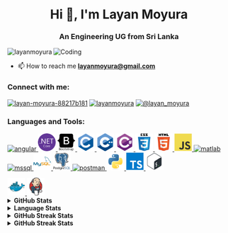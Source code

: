 <h1 align="center">Hi 👋, I'm Layan Moyura</h1>
<h3 align="center">An Engineering UG from Sri Lanka</h3>

<img align="right" alt="Coding" width="400" src="https://www.bing.com/th/id/OGC.cd37fa49c983ac905df0016fd5b6a2ee?pid=1.7&rurl=https%3a%2f%2fmedia1.tenor.com%2fimages%2fcd37fa49c983ac905df0016fd5b6a2ee%2ftenor.gif%3fitemid%3d13165216&ehk=Szn3exzIoE0F6zOhWJ1exjRH0yvH08MZaIdxmi8iiDQ%3d"/>

<p align="left"> <img src="https://komarev.com/ghpvc/?username=layanmoyura&label=Profile%20views&color=0e75b6&style=flat" alt="layanmoyura" /> </p>

- 📫 How to reach me **layanmoyura@gmail.com**

<h3 align="left">Connect with me:</h3>
<p align="left">
<a href="https://linkedin.com/in/layan-moyura-88217b181" target="blank"><img align="center" src="https://raw.githubusercontent.com/rahuldkjain/github-profile-readme-generator/master/src/images/icons/Social/linked-in-alt.svg" alt="layan-moyura-88217b181" height="30" width="40" /></a>
<a href="https://fb.com/layanmoyura" target="blank"><img align="center" src="https://raw.githubusercontent.com/rahuldkjain/github-profile-readme-generator/master/src/images/icons/Social/facebook.svg" alt="layanmoyura" height="30" width="40" /></a>
<a href="https://www.hackerearth.com/@layan_moyura" target="blank"><img align="center" src="https://raw.githubusercontent.com/rahuldkjain/github-profile-readme-generator/master/src/images/icons/Social/hackerearth.svg" alt="@layan_moyura" height="30" width="40" /></a>
</p>

<h3 align="left">Languages and Tools:</h3>
<p align="left"> <a href="https://angular.io" target="_blank" rel="noreferrer"> <img src="https://angular.io/assets/images/logos/angular/angular.svg" alt="angular" width="40" height="40"/> </a> <a href="https://dotnet.microsoft.com/" target="_blank" rel="noreferrer">
    <img src="https://raw.githubusercontent.com/devicons/devicon/master/icons/dotnetcore/dotnetcore-original.svg" alt=".NET" width="40" height="40"/>
  </a> <a href="https://getbootstrap.com" target="_blank" rel="noreferrer"> <img src="https://raw.githubusercontent.com/devicons/devicon/master/icons/bootstrap/bootstrap-plain-wordmark.svg" alt="bootstrap" width="40" height="40"/> </a> <a href="https://www.cprogramming.com/" target="_blank" rel="noreferrer"> <img src="https://raw.githubusercontent.com/devicons/devicon/master/icons/c/c-original.svg" alt="c" width="40" height="40"/> </a> <a href="https://www.w3schools.com/cpp/" target="_blank" rel="noreferrer"> <img src="https://raw.githubusercontent.com/devicons/devicon/master/icons/cplusplus/cplusplus-original.svg" alt="cplusplus" width="40" height="40"/> </a> <a href="https://www.w3schools.com/cs/" target="_blank" rel="noreferrer"> <img src="https://raw.githubusercontent.com/devicons/devicon/master/icons/csharp/csharp-original.svg" alt="csharp" width="40" height="40"/> </a> <a href="https://www.w3schools.com/css/" target="_blank" rel="noreferrer"> <img src="https://raw.githubusercontent.com/devicons/devicon/master/icons/css3/css3-original-wordmark.svg" alt="css3" width="40" height="40"/> </a> <a href="https://www.w3.org/html/" target="_blank" rel="noreferrer"> <img src="https://raw.githubusercontent.com/devicons/devicon/master/icons/html5/html5-original-wordmark.svg" alt="html5" width="40" height="40"/> </a> <a href="https://developer.mozilla.org/en-US/docs/Web/JavaScript" target="_blank" rel="noreferrer"> <img src="https://raw.githubusercontent.com/devicons/devicon/master/icons/javascript/javascript-original.svg" alt="javascript" width="40" height="40"/> </a> <a href="https://www.mathworks.com/" target="_blank" rel="noreferrer"> <img src="https://upload.wikimedia.org/wikipedia/commons/2/21/Matlab_Logo.png" alt="matlab" width="40" height="40"/> </a> <a href="https://www.microsoft.com/en-us/sql-server" target="_blank" rel="noreferrer"> <img src="https://www.svgrepo.com/show/303229/microsoft-sql-server-logo.svg" alt="mssql" width="40" height="40"/> </a> <a href="https://www.mysql.com/" target="_blank" rel="noreferrer"> <img src="https://raw.githubusercontent.com/devicons/devicon/master/icons/mysql/mysql-original-wordmark.svg" alt="mysql" width="40" height="40"/> </a> <a href="https://www.postgresql.org" target="_blank" rel="noreferrer"> <img src="https://raw.githubusercontent.com/devicons/devicon/master/icons/postgresql/postgresql-original-wordmark.svg" alt="postgresql" width="40" height="40"/> </a> <a href="https://postman.com" target="_blank" rel="noreferrer"> <img src="https://www.vectorlogo.zone/logos/getpostman/getpostman-icon.svg" alt="postman" width="40" height="40"/> </a> <a href="https://www.python.org" target="_blank" rel="noreferrer"> <img src="https://raw.githubusercontent.com/devicons/devicon/master/icons/python/python-original.svg" alt="python" width="40" height="40"/> </a> <a href="https://www.typescriptlang.org/" target="_blank" rel="noreferrer"> <img src="https://raw.githubusercontent.com/devicons/devicon/master/icons/typescript/typescript-original.svg" alt="typescript" width="40" height="40"/> </a>
<a href="https://www.gnu.org/software/bash/" target="_blank" rel="noreferrer"> <img src="https://raw.githubusercontent.com/devicons/devicon/master/icons/bash/bash-original.svg" alt="bash" width="40" height="40"/> </a>
</p>
<a href="https://www.docker.com" target="_blank" rel="noreferrer"> <img src="https://raw.githubusercontent.com/devicons/devicon/master/icons/docker/docker-original.svg" alt="docker" width="40" height="40"/> </a>
<a href="https://jenkins.io" target="_blank" rel="noreferrer"> <img src="https://raw.githubusercontent.com/devicons/devicon/master/icons/jenkins/jenkins-original.svg" alt="jenkins" width="40" height="40"/> </a>

<details>
  <summary><strong>GitHub Stats</strong></summary>
  <p><img align="center" src="https://github-readme-stats.vercel.app/api?username=layanmoyura&show_icons=true&locale=en&theme=radical" alt="layanmoyura" /></p>
</details>

<details>
  <summary><strong>Language Stats</strong></summary>
  <p><img align="center" src="https://github-readme-stats.vercel.app/api/top-langs?username=layanmoyura&show_icons=true&locale=en&layout=compact&theme=radical" alt="layanmoyura" /></p>
</details>

<details>
  <summary><strong>GitHub Streak Stats</strong></summary>
  <p><img align="center" src="https://github-readme-streak-stats.herokuapp.com/?user=layanmoyura&theme=radical" alt="layanmoyura" /></p>
</details>

<details>
<summary><strong>GitHub Streak Stats</strong></summary>
<p align="center">
    <img src="https://github-profile-summary-cards.vercel.app/api/cards/profile-details?username=layanmoyura&theme=radical" alt="layanmoyura"/>
</p>
</details>
